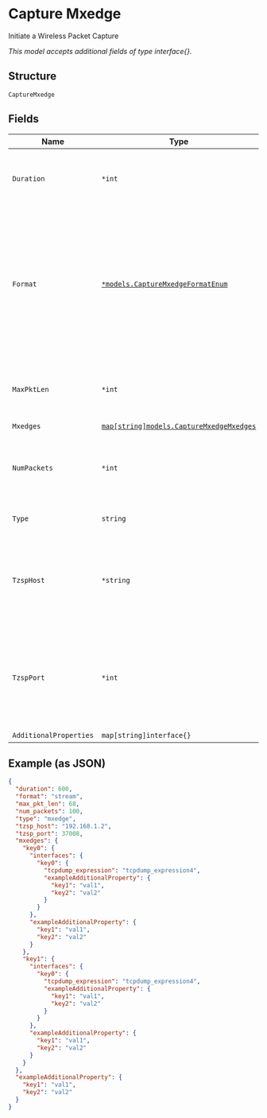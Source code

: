 
# Capture Mxedge

Initiate a Wireless Packet Capture

*This model accepts additional fields of type interface{}.*

## Structure

`CaptureMxedge`

## Fields

| Name | Type | Tags | Description |
|  --- | --- | --- | --- |
| `Duration` | `*int` | Optional | Duration of the capture, in seconds<br>**Default**: `600`<br>**Constraints**: `<= 86400` |
| `Format` | [`*models.CaptureMxedgeFormatEnum`](../../doc/models/capture-mxedge-format-enum.md) | Optional | PCAP format. enum:<br><br>* `stream`: to Mist cloud<br>* `tzsp`: tream packets (over UDP as TZSP packets) to a remote host (typically running Wireshark)<br>**Default**: `"stream"` |
| `MaxPktLen` | `*int` | Optional | Max_len of each packet to capture<br>**Default**: `128`<br>**Constraints**: `<= 2048` |
| `Mxedges` | [`map[string]models.CaptureMxedgeMxedges`](../../doc/models/capture-mxedge-mxedges.md) | Optional | - |
| `NumPackets` | `*int` | Optional | Number of packets to capture, 0 for unlimited<br>**Default**: `1024`<br>**Constraints**: `<= 10000` |
| `Type` | `string` | Required, Constant | enum: `mxedge`<br>**Value**: `"mxedge"` |
| `TzspHost` | `*string` | Optional | Required if `format`==`tzsp`. Remote host accessible to mxedges over the network for receiving the captured packets. |
| `TzspPort` | `*int` | Optional | If `format`==`tzsp`. Port on remote host for receiving the captured packets<br>**Default**: `37008`<br>**Constraints**: `>= 1`, `<= 65535` |
| `AdditionalProperties` | `map[string]interface{}` | Optional | - |

## Example (as JSON)

```json
{
  "duration": 600,
  "format": "stream",
  "max_pkt_len": 68,
  "num_packets": 100,
  "type": "mxedge",
  "tzsp_host": "192.168.1.2",
  "tzsp_port": 37008,
  "mxedges": {
    "key0": {
      "interfaces": {
        "key0": {
          "tcpdump_expression": "tcpdump_expression4",
          "exampleAdditionalProperty": {
            "key1": "val1",
            "key2": "val2"
          }
        }
      },
      "exampleAdditionalProperty": {
        "key1": "val1",
        "key2": "val2"
      }
    },
    "key1": {
      "interfaces": {
        "key0": {
          "tcpdump_expression": "tcpdump_expression4",
          "exampleAdditionalProperty": {
            "key1": "val1",
            "key2": "val2"
          }
        }
      },
      "exampleAdditionalProperty": {
        "key1": "val1",
        "key2": "val2"
      }
    }
  },
  "exampleAdditionalProperty": {
    "key1": "val1",
    "key2": "val2"
  }
}
```

